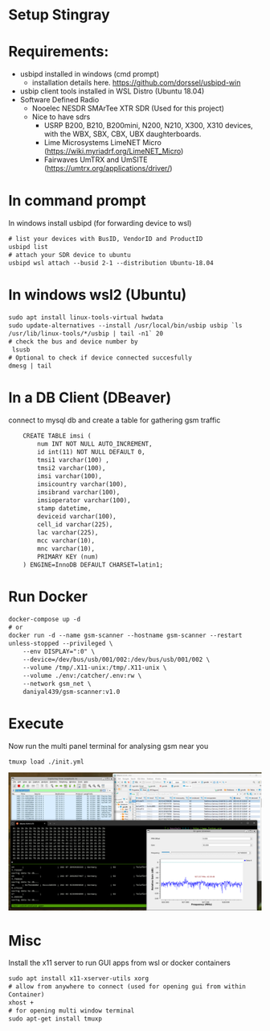# Setup Stingray

# Requirements:

- usbipd installed in windows (cmd prompt)
    - installation details here. https://github.com/dorssel/usbipd-win
- usbip client tools installed in WSL Distro (Ubuntu 18.04)
- Software Defined Radio
    - Nooelec NESDR SMArTee XTR SDR (Used for this project)
    - Nice to have sdrs
        - USRP B200, B210, B200mini, N200, N210, X300, X310 devices, with the WBX, SBX, CBX, UBX daughterboards.
        - Lime Microsystems LimeNET Micro (https://wiki.myriadrf.org/LimeNET_Micro)
        - Fairwaves UmTRX and UmSITE (https://umtrx.org/applications/driver/)
    
# In command prompt
In windows install usbipd (for forwarding device to wsl)
    
    # list your devices with BusID, VendorID and ProductID
    usbipd list
    # attach your SDR device to ubuntu  
    usbipd wsl attach --busid 2-1 --distribution Ubuntu-18.04

# In windows wsl2 (Ubuntu)

    sudo apt install linux-tools-virtual hwdata
    sudo update-alternatives --install /usr/local/bin/usbip usbip `ls /usr/lib/linux-tools/*/usbip | tail -n1` 20
    # check the bus and device number by
     lsusb
    # Optional to check if device connected succesfully 
    dmesg | tail
    
# In a DB Client (DBeaver)

connect to mysql db and create a table for gathering gsm traffic

        CREATE TABLE imsi (
            num INT NOT NULL AUTO_INCREMENT,
            id int(11) NOT NULL DEFAULT 0,
            tmsi1 varchar(100) ,
            tmsi2 varchar(100),
            imsi varchar(100),
            imsicountry varchar(100),
            imsibrand varchar(100),
            imsioperator varchar(100),
            stamp datetime,
            deviceid varchar(100),
            cell_id varchar(225),
            lac varchar(225),
            mcc varchar(10),
            mnc varchar(10),
            PRIMARY KEY (num)
        ) ENGINE=InnoDB DEFAULT CHARSET=latin1;

# Run Docker

    docker-compose up -d
    # or
    docker run -d --name gsm-scanner --hostname gsm-scanner --restart unless-stopped --privileged \
        --env DISPLAY=":0" \
        --device=/dev/bus/usb/001/002:/dev/bus/usb/001/002 \
        --volume /tmp/.X11-unix:/tmp/.X11-unix \
        --volume ./env:/catcher/.env:rw \
        --network gsm_net \
        daniyal439/gsm-scanner:v1.0


# Execute
Now run the multi panel terminal for analysing gsm near you

    tmuxp load ./init.yml

![gsm scanner](./docs/live.png)

# Misc 
Install the x11 server to run GUI apps from wsl or docker containers

    sudo apt install x11-xserver-utils xorg
    # allow from anywhere to connect (used for opening gui from within Container)
    xhost +    
    # for opening multi window terminal 
    sudo apt-get install tmuxp

